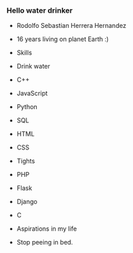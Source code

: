 ### Hello water drinker

- Rodolfo Sebastian Herrera Hernandez
- 16 years living on planet Earth :)

- Skills
- Drink water
- C++
- JavaScript
- Python
- SQL
- HTML
- CSS

- Tights
- PHP
- Flask
- Django
- C

- Aspirations in my life
- Stop peeing in bed.
